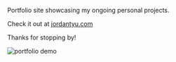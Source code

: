 Portfolio site showcasing my ongoing personal projects. 

Check it out at [jordantyu.com](jordantyu.com) 

Thanks for stopping by! 

![portfolio demo](images/site_demo.gif)